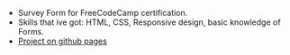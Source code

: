 - Survey Form for FreeCodeCamp certification.
- Skills that ive got: HTML, CSS, Responsive design, basic knowledge of Forms.
- [Project on github pages](https://annqk.github.io/Survey-form/)
